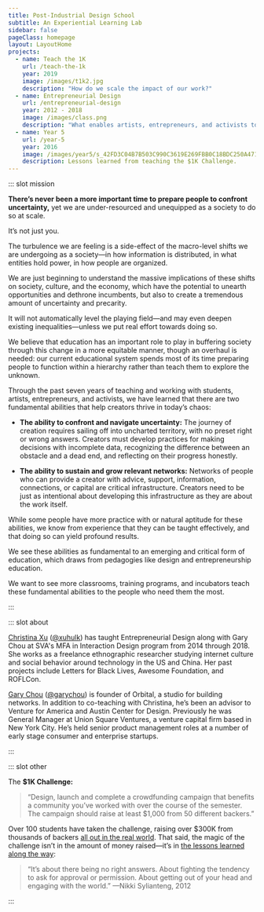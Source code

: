 ```yaml
---
title: Post-Industrial Design School
subtitle: An Experiential Learning Lab
sidebar: false
pageClass: homepage
layout: LayoutHome
projects:
  - name: Teach the 1K
    url: /teach-the-1k
    year: 2019
    image: /images/t1k2.jpg
    description: "How do we scale the impact of our work?"
  - name: Entrepreneurial Design
    url: /entrepreneurial-design
    year: 2012 - 2018
    image: /images/class.png
    description: "What enables artists, entrepreneurs, and activists to be successful in today’s networked world?"
  - name: Year 5
    url: /year-5
    year: 2016
    image: /images/year5/s_42FD3C04B7B503C990C3619E269FBB0C18BDC250A471A52735CC280C239EE4C5_1485269191543_file.png
    description: Lessons learned from teaching the $1K Challenge.
---
```


::: slot mission

**There’s never been a more important time to prepare people to confront uncertainty,** yet we are under-resourced and unequipped as a society to do so at scale.

It’s not just you.

The turbulence we are feeling is a side-effect of the macro-level shifts we are undergoing as a society—in how information is distributed, in what entities hold power, in how people are organized.

We are just beginning to understand the massive implications of these shifts on society, culture, and the economy, which have the potential to unearth opportunities and dethrone incumbents, but also to create a tremendous amount of uncertainty and precarity.

It will not automatically level the playing field—and may even deepen existing inequalities—unless we put real effort towards doing so.

We believe that education has an important role to play in buffering society through this change in a more equitable manner, though an overhaul is needed: our current educational system spends most of its time preparing people to function within a hierarchy rather than teach them to explore the unknown.

Through the past seven years of teaching and working with students, artists, entrepreneurs, and activists, we have learned that there are two fundamental abilities that help creators thrive in today’s chaos:

* **The ability to confront and navigate uncertainty:** The journey of creation requires sailing off into uncharted territory, with no preset right or wrong answers. Creators must develop practices for making decisions with incomplete data, recognizing the difference between an obstacle and a dead end, and reflecting on their progress honestly.

* **The ability to sustain and grow relevant networks:** Networks of people who can provide a creator with advice, support, information, connections, or capital are critical infrastructure. Creators need to be just as intentional about developing this infrastructure as they are about the work itself.

While some people have more practice with or natural aptitude for these abilities, we know from experience that they can be taught effectively, and that doing so can yield profound results.

We see these abilities as fundamental to an emerging and critical form of education, which draws from pedagogies like design and entrepreneurship education.

We want to see more classrooms, training programs, and incubators teach these fundamental abilities to the people who need them the most.

:::

::: slot about

[Christina Xu](http://christinaxu.org/) ([@xuhulk](https://twitter.com/xuhulk)) has taught Entrepreneurial Design along with Gary Chou at SVA's MFA in Interaction Design program from 2014 through 2018. She works as a freelance ethnographic researcher studying internet culture and social behavior around technology in the US and China. Her past projects include Letters for Black Lives, Awesome Foundation, and ROFLCon.

[Gary Chou](https://garychou.com/) ([@garychou](https://twitter.com/garychou)) is founder of Orbital, a studio for building networks.  In addition to co-teaching with Christina, he’s been an advisor to Venture for America and Austin Center for Design.  Previously he was General Manager at Union Square Ventures, a venture capital firm based in New York City.  He’s held senior product management roles at a number of early stage consumer and enterprise startups.

:::


::: slot other

The **$1K Challenge:**

> “Design, launch and complete a crowdfunding campaign that benefits a community you’ve worked with over the course of the semester.
> The campaign should raise at least $1,000 from 50 different backers.”

Over 100 students have taken the challenge, raising over $300K from thousands of backers [all out in the real world](https://youtu.be/e0Jsq6ZsARI?t=610). That said, the magic of the challenge isn’t in the amount of money raised—it’s in [the lessons learned along the way](https://postindustrialdesign.school/background#students):

> “It’s about there being no right answers. About fighting the tendency to ask for approval or permission. About getting out of your head and engaging with the world.”
—Nikki Sylianteng, 2012

:::
